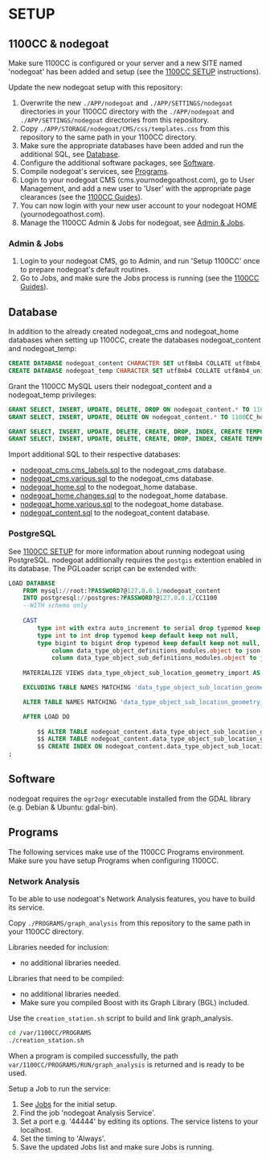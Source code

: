 # SETUP

## 1100CC & nodegoat

Make sure 1100CC is configured or your server and a new SITE named 'nodegoat' has been added and setup (see the [1100CC SETUP](https://github.com/LAB1100/1100CC/blob/master/SETUP.md) instructions).

Update the new nodegoat setup with this repository:
1. Overwrite the new `./APP/nodegoat` and  `./APP/SETTINGS/nodegoat` directories in your 1100CC directory with the `./APP/nodegoat` and `./APP/SETTINGS/nodegoat` directories from this repository.
1. Copy `./APP/STORAGE/nodegoat/CMS/css/templates.css` from this repository to the same path in your 1100CC directory.
1. Make sure the appropriate databases have been added and run the additional SQL, see [Database](SETUP.md#database).
1. Configure the additional software packages, see [Software](SETUP.md#software).
1. Compile nodegoat's services, see [Programs](SETUP.md#programs).
1. Login to your nodegoat CMS (cms.yournodegoathost.com), go to User Management, and add a new user to 'User' with the appropriate page clearances (see the [1100CC Guides](https://lab1100.com/1100cc/guides#create-user)).
1. You can now login with your new user account to your nodegoat HOME (yournodegoathost.com).
1. Manage the 1100CC Admin & Jobs for nodegoat, see [Admin & Jobs](SETUP.md#admin--jobs).

### Admin & Jobs
1. Login to your nodegoat CMS, go to Admin, and run 'Setup 1100CC' once to prepare nodegoat's default routines.
1. Go to Jobs, and make sure the Jobs process is running (see the [1100CC Guides](https://lab1100.com/1100cc/guides#run-jobs)).

## Database

In addition to the already created nodegoat_cms and nodegoat_home databases when setting up 1100CC, create the databases nodegoat_content and nodegoat_temp:

```sql
CREATE DATABASE nodegoat_content CHARACTER SET utf8mb4 COLLATE utf8mb4_unicode_ci;
CREATE DATABASE nodegoat_temp CHARACTER SET utf8mb4 COLLATE utf8mb4_unicode_ci;
```

Grant the 1100CC MySQL users their nodegoat_content and a nodegoat_temp privileges:

```sql
GRANT SELECT, INSERT, UPDATE, DELETE, DROP ON nodegoat_content.* TO 1100CC_cms@localhost;
GRANT SELECT, INSERT, UPDATE, DELETE ON nodegoat_content.* TO 1100CC_home@localhost;

GRANT SELECT, INSERT, UPDATE, DELETE, CREATE, DROP, INDEX, CREATE TEMPORARY TABLES, EXECUTE, CREATE ROUTINE, ALTER ROUTINE ON nodegoat_temp.* TO 1100CC_cms@localhost;
GRANT SELECT, INSERT, UPDATE, DELETE, CREATE, DROP, INDEX, CREATE TEMPORARY TABLES, EXECUTE ON nodegoat_temp.* TO 1100CC_home@localhost;
```

Import additional SQL to their respective databases:
* [nodegoat_cms.cms_labels.sql](/setup/nodegoat_cms.cms_labels.sql) to the nodegoat_cms database.
* [nodegoat_cms.various.sql](/setup/nodegoat_cms.various.sql) to the nodegoat_cms database.
* [nodegoat_home.sql](/setup/nodegoat_home.sql) to the nodegoat_home database.
* [nodegoat_home.changes.sql](/setup/nodegoat_home.changes.sql) to the nodegoat_home database.
* [nodegoat_home.various.sql](/setup/nodegoat_home.various.sql) to the nodegoat_home database.
* [nodegoat_content.sql](/setup/nodegoat_content.sql) to the nodegoat_content database.

### PostgreSQL

See [1100CC SETUP](https://github.com/LAB1100/1100CC/blob/master/SETUP.md#postgresql) for more information about running nodegoat using PostgreSQL. nodegoat additionally requires the `postgis` extention enabled in its database. The PGLoader script can be extended with:

```sql
LOAD DATABASE
	FROM mysql://root:?PASSWORD?@127.0.0.1/nodegoat_content
	INTO postgresql://postgres:?PASSWORD?@127.0.0.1/CC1100
	--WITH schema only
	
	CAST
		type int with extra auto_increment to serial drop typemod keep default keep not null,
		type int to int drop typemod keep default keep not null,
		type bigint to bigint drop typemod keep default keep not null,
			column data_type_object_definitions_modules.object to json,
			column data_type_object_sub_definitions_modules.object to json
			
	MATERIALIZE VIEWS data_type_object_sub_location_geometry_import AS $$ SELECT object_sub_id, AsWKT(geometry) AS geometry, version FROM data_type_object_sub_location_geometry $$

	EXCLUDING TABLE NAMES MATCHING 'data_type_object_sub_location_geometry'

	ALTER TABLE NAMES MATCHING 'data_type_object_sub_location_geometry_import' RENAME TO 'data_type_object_sub_location_geometry'

	AFTER LOAD DO
		
		$$ ALTER TABLE nodegoat_content.data_type_object_sub_location_geometry ADD CONSTRAINT data_type_object_sub_location_geometry_object_sub_id PRIMARY KEY ("object_sub_id", "version"); $$,
		$$ ALTER TABLE nodegoat_content.data_type_object_sub_location_geometry ALTER COLUMN "geometry" TYPE GEOMETRY(GEOMETRY, 0) USING ST_GeomFromText("geometry", 0); $$,
		$$ CREATE INDEX ON nodegoat_content.data_type_object_sub_location_geometry USING GIST ("geometry"); $$
;
```

## Software

nodegoat requires the `ogr2ogr` executable installed from the GDAL library (e.g. Debian & Ubuntu: gdal-bin).

## Programs

The following services make use of the 1100CC Programs environment. Make sure you have setup Programs when configuring 1100CC.

### Network Analysis

To be able to use nodegoat's Network Analysis features, you have to build its service.

Copy `./PROGRAMS/graph_analysis` from this repository to the same path in your 1100CC directory.

Libraries needed for inclusion:
* no additional libraries needed.

Libraries that need to be compiled:
* no additional libraries needed.
* Make sure you compiled Boost with its Graph Library (BGL) included.

Use the `creation_station.sh` script to build and link graph_analysis.

```bash
cd /var/1100CC/PROGRAMS
./creation_station.sh
```

When a program is compiled successfully, the path `var/1100CC/PROGRAMS/RUN/graph_analysis` is returned and is ready to be used.

Setup a Job to run the service:
1. See [Jobs](SETUP.md#jobs) for the initial setup.
1. Find the job 'nodegoat Analysis Service'.
1. Set a port e.g. '44444' by editing its options. The service listens to your localhost.
1. Set the timing to 'Always'.
1. Save the updated Jobs list and make sure Jobs is running.
